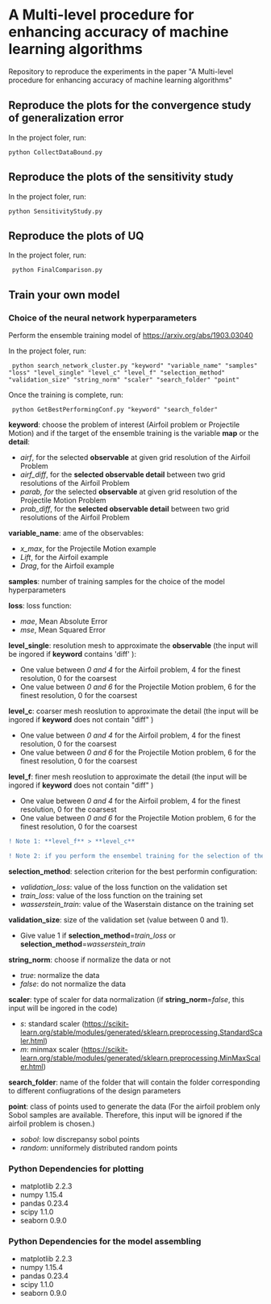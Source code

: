 # A Multi-level procedure for enhancing accuracy of machine learning algorithms
Repository to reproduce the experiments in the paper "A Multi-level procedure for enhancing accuracy of machine learning algorithms" 

## Reproduce the plots for the convergence study of generalization error
In the project foler, run:

    python CollectDataBound.py

## Reproduce the plots of the sensitivity study
In the project foler, run:

    python SensitivityStudy.py

	 
## Reproduce the plots of UQ
In the project foler, run:

     python FinalComparison.py

## Train your own model
### Choice of the neural network hyperparameters
Perform the ensemble training model of https://arxiv.org/abs/1903.03040

In the project foler, run:

     python search_network_cluster.py "keyword" "variable_name" "samples" "loss" "level_single" "level_c" "level_f" "selection_method" "validation_size" "string_norm" "scaler" "search_folder" "point"
     
Once the training is complete, run:

     python GetBestPerformingConf.py "keyword" "search_folder"
     
**keyword**: choose the problem of interest (Airfoil problem or Projectile Motion) and if the target of the ensemble training is the variable **map** or the **detail**:
- *airf*, for the selected **observable** at given grid resolution of the Airfoil Problem
- *airf_diff*,  for the **selected observable detail** between two grid resolutions of the Airfoil Problem
- *parab, for* the selected **observable** at given grid resolution of the Projectile Motion Problem
- *prab_diff*, for the **selected observable detail** between two grid resolutions of the Airfoil Problem

**variable_name**: ame of the observables:
- *x_max*, for the Projectile Motion example
- *Lift*, for the Airfoil example
- *Drag*, for the Airfoil example

**samples**: number of training samples for the choice of the model hyperparameters

**loss**: loss function:
- *mae*, Mean Absolute Error
- *mse*, Mean Squared Error

**level_single**: resolution mesh to approximate the **observable** (the input will be ingored if **keyword** contains 'diff' ):
- One value between *0 and 4* for the Airfoil problem, 4 for the finest resolution, 0 for the coarsest
- One value between *0 and 6* for the Projectile Motion problem, 6 for the finest resolution, 0 for the coarsest

**level_c**: coarser mesh reoslution to approximate the detail (the input will be ingored if **keyword** does not contain "diff" )
- One value between *0 and 4* for the Airfoil problem, 4 for the finest resolution, 0 for the coarsest
- One value between *0 and 6* for the Projectile Motion problem, 6 for the finest resolution, 0 for the coarsest

**level_f**: finer mesh reoslution to approximate the detail (the input will be ingored if **keyword** does not contain "diff" )
- One value between *0 and 4* for the Airfoil problem, 4 for the finest resolution, 0 for the coarsest
- One value between *0 and 6* for the Projectile Motion problem, 6 for the finest resolution, 0 for the coarsest

```diff
! Note 1: **level_f** > **level_c**
```


```diff
! Note 2: if you perform the ensembel training for the selection of the hyperpaarmeter of the detail, assign in any case a value to level_single and if you perform the ensembel training for the selection of the hyperpaarmeter of the observable , assign in any case a value to level_c and level_f
```

**selection_method**: selection criterion for the best performin configuration:
- *validation_loss*: value of the loss function on the validation set
- *train_loss*: value of the loss function on the training set
- *wasserstein_train*: value of the Waserstain distance on the training set

**validation_size**: size of the validation set (value between 0 and 1).
- Give value 1 if **selection_method**=*train_loss* or **selection_method**=*wasserstein_train*

**string_norm**: choose if normalize the data or not
- *true*: normalize the data
- *false*: do not normalize the data

**scaler**: type of scaler for data normalization (if **string_norm**=*false*, this input will be ingored in the code)
- *s*: standard scaler (https://scikit-learn.org/stable/modules/generated/sklearn.preprocessing.StandardScaler.html)
- *m*: minmax scaler (https://scikit-learn.org/stable/modules/generated/sklearn.preprocessing.MinMaxScaler.html)

**search_folder**: name of the folder that will contain the folder corresponding to different confiugrations of the design parameters

**point**: class of points used to generate the data (For the airfoil problem only Sobol samples are available. Therefore, this input will be ignored if the airfoil problem is chosen.)
- *sobol*: low discrepansy sobol points
- *random*: unniformely distributed random points

### Python Dependencies for plotting
- matplotlib   2.2.3
- numpy        1.15.4
- pandas       0.23.4
- scipy        1.1.0
- seaborn      0.9.0


### Python Dependencies for the model assembling
- matplotlib   2.2.3
- numpy        1.15.4
- pandas       0.23.4
- scipy        1.1.0
- seaborn      0.9.0

